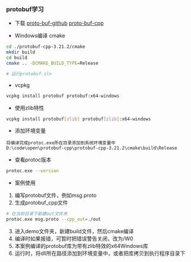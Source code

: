
### protobuf学习

- 下载
[proto-buf-github](https://github.com/protocolbuffers/protobuf/releases)
[proto-buf-cpp](https://github.com/protocolbuffers/protobuf/releases/download/v21.2/protobuf-cpp-3.21.2.zip)

- Windows编译 cmake
```bash
cd ./protobuf-cpp-3.21.2/cmake
mkdir build
cd build
cmake .. -DCMAKE_BUILD_TYPE=Release

# 运行protobuf.sln
```

- vcpkg
```bash
vcpkg install protobuf protobuf:x64-windows
```
- 使用zlib特性
```bash
vcpkg install protobuf[zlib] protobuf[zlib]:x64-windows
```
- 添加环境变量
```
将编译完成protoc.exe所在目录添加到系统环境变量中
D:\code\open\protobuf-cpp\protobuf-cpp-3.21.2\cmake\build\Release
```

- 查看protoc版本
```bash
protoc.exe --version
```

- 案例使用
1. 编写protobuf文件，例如msg.proto
2. 生成protobuf_cpp文件
```bash
# 在当前目录下新建out文件夹
protoc.exe msg.proto --cpp_out=./out
```
3. 进入demo文件夹，新建build文件，然后cmake编译
4. 编译时如果报错，可暂时把错误警告关闭，改为/W0
5. 本案例编译的protobuf库为带有zlib特效的x64Windows库
6. 运行时，将dll所在路径添加到环境变量中，或者把库拷贝到执行程序目录下